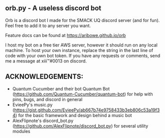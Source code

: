 orb.py - A useless discord bot
------------------------------

Orb is a discord bot I made for the SMACK UQ
discord server (and for fun).
Feel free to add it to any server you want.

Feature docs can be found at https://aribowe.github.io/orb

I host my bot on a free tier AWS server,
however it should run on any local machine. To host
your own instance, replace the string in the last
line of code with your own bot token. If you
have any requests or comments, send me a message at
xiii™#0013 on discord.

## ACKNOWLEDGEMENTS:
- Quantum Cucumber and their bot Quantum Bot (https://github.com/Quantum-Cucumber/quantum-bot) for help with pins, bugs, and discord in general
- EvieePy's music.py (https://gist.github.com/EvieePy/ab667b74e9758433b3eb806c53a19f34) for the basic framework and design behind a music bot
- AlexFlipnote's discord_bot.py (https://github.com/AlexFlipnote/discord_bot.py) for several utility modules